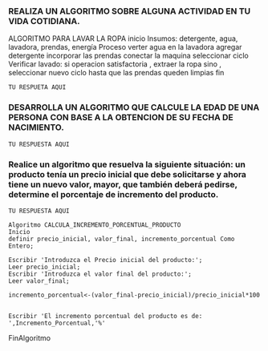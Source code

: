 ### REALIZA UN ALGORITMO SOBRE ALGUNA ACTIVIDAD EN TU VIDA COTIDIANA.

ALGORITMO PARA LAVAR LA ROPA
 inicio
 Insumos: detergente, agua, lavadora, prendas, energía
 Proceso
 verter agua en la lavadora
 agregar detergente
 incorporar las prendas
 conectar la maquina 
 seleccionar ciclo 
 Verificar lavado: si operacion satisfactoria , extraer la ropa
 sino , seleccionar nuevo ciclo hasta que las prendas queden limpias
 fin

    TU RESPUETA AQUI



### DESARROLLA UN ALGORITMO QUE CALCULE LA EDAD DE UNA PERSONA CON BASE A LA OBTENCION DE SU FECHA DE NACIMIENTO.

    TU RESPUESTA AQUI
    
  

###  Realice un algoritmo que resuelva la siguiente situación: un producto tenía un precio inicial que debe solicitarse y ahora tiene un nuevo valor, mayor, que también deberá pedirse, determine el porcentaje de incremento del producto. 

    TU RESPUESTA AQUI
    
    Algoritmo CALCULA_INCREMENTO_PORCENTUAL_PRODUCTO
	Inicio
	definir precio_inicial, valor_final, incremento_porcentual Como Entero;
	
	Escribir 'Introduzca el Precio inicial del producto:';
	Leer precio_inicial;
	Escribir 'Introduzca el valor final del producto:';
	Leer valor_final;
	
	incremento_porcentual<-(valor_final-precio_inicial)/precio_inicial*100
	
	
	Escribir 'El incremento porcentual del producto es de: ',Incremento_Porcentual,'%'
FinAlgoritmo

    
